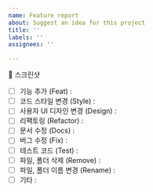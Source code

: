```yaml
---
name: Feature report
about: Suggest an idea for this project
title: ''
labels: ''
assignees: ''

---
```


<!-- 안에 있는 내용 토대로 labels 추가 -->
<!-- 필요한 내용 제외하고 삭제 후 이슈 생성 -->

📸 스크린샷

- [ ] 기능 추가 (Feat)  : 
- [ ] 코드 스타일 변경 (Style)  : 
- [ ] 사용자 UI 디자인 변경 (Design) :
- [ ] 리팩토링  (Refactor) :
- [ ] 문서 수정  (Docs) :
- [ ] 버그 수정 (Fix) :
- [ ] 테스트 코드 (Test) : 
- [ ] 파일, 폴더 삭제 (Remove) :
- [ ] 파일, 폴더 이름 변경 (Rename) :
- [ ] 기타 :
